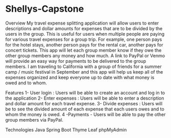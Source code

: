 # Shellys-Capstone

Overview
My travel expense splitting application will allow users to enter descriptions and dollar amounts for expenses that are to be divided by the users in the group. This is useful for users when multiple people are paying for various travel expenses for a group trip. For example, one person pays for the hotel stays, another person pays for the rental car, another pays for concert tickets. This app will let each group member know if they owe the other group members any money and how much. A link to PayPal or Venmo will provide an easy way for payments to be delivered to the group members. I am traveling to California with a group of friends for a summer camp / music festival in September and this app will help us keep all of the expenses organized and keep everyone up to date with what money is owed and to whom.

Features
1- User login : Users will be able to create an account and log in to the application 2- Enter expenses : Users will be able to enter a description and dollar amount for each travel expense. 3- Divide expenses : Users will be to see the divided amount of each expense that each users owes and to whom the money is owed. 4 -Payments - Users will be able to pay the other group members via PayPal.

Technologies
Java Spring Boot Thyme Leaf phpMyAdmin

